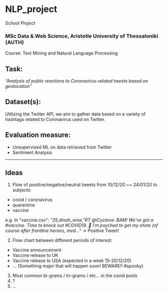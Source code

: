# NLP_project
*School Project*

### MSc Data & Web Science, Aristotle University of Thessaloniki (AUTH)

Course: Text Mining and Natural Language Processing

## Task:
*“Analysis of public reactions to Coronavirus-related tweets based on geolocation”*

## Dataset(s):
Utilizing the Twitter API, we aim to gather data based on a variety of hashtags related to Coronavirus used on Twitter.

## Evaluation measure:
- Unsupervised ML on data retrieved from Twitter
- Sentiment Analysis

----------------------------------------------------

## Ideas
1. Flow of positive/negative/neutral tweets from 10/12/20 ~= 24/01/20 to subjects:
- covid / coronavirus
- quarantine
- vaccine

e.g. In "vaccine.csv": *"25,dinah_wise,"RT @iCyclone: BAM! We've got a #vaccine. Time to knock out #COVID19. 👊 I'm psyched to get my shots (of course *after* frontline heroes, med…"* -> Positive Tweet!

2. Flow chart between different periods of interest:
- Vaccine announcement
- Vaccine release to UK
- Vaccine release to USA (expected in a week 15-20/12/20)
- ... (Something major that will happen soon! BEWARE!! #spooky)
3. Most common bi-grams / tri-grams / etc... in the covid posts
4. ?
5. ...
